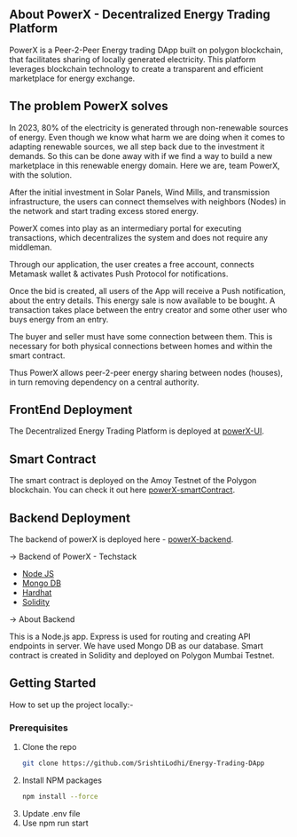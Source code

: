 ## About PowerX - Decentralized Energy Trading Platform

PowerX is a Peer-2-Peer Energy trading DApp built on polygon blockchain, that facilitates sharing of locally generated electricity. This platform leverages blockchain technology to create a transparent and efficient marketplace for energy exchange.

## The problem PowerX solves
In 2023, 80% of the electricity is generated through non-renewable sources of energy. Even though we know what harm we are doing when it comes to adapting renewable sources, we all step back due to the investment it demands. So this can be done away with if we find a way to build a new marketplace in this renewable energy domain. Here we are, team PowerX, with the solution.

After the initial investment in Solar Panels, Wind Mills, and transmission infrastructure, the users can connect themselves with neighbors (Nodes) in the network and start trading excess stored energy.

PowerX comes into play as an intermediary portal for executing transactions, which decentralizes the system and does not require any middleman.

Through our application, the user creates a free account, connects Metamask wallet & activates Push Protocol for notifications.

Once the bid is created, all users of the App will receive a Push notification, about the entry details. This energy sale is now available to be bought. A transaction takes place between the entry creator and some other user who buys energy from an entry.

The buyer and seller must have some connection between them. This is necessary for both physical connections between homes and within the smart contract.

Thus PowerX allows peer-2-peer energy sharing between nodes (houses), in turn removing dependency on a central authority.

## FrontEnd Deployment

The Decentralized Energy Trading Platform is deployed at [powerX-UI](#).

## Smart Contract

The smart contract is deployed on the Amoy Testnet of the Polygon blockchain. You can check it out here [powerX-smartContract](https://amoy.polygonscan.com/address/0x351236895E94fA1A1978b60a0AB189af24E7b0bF).

## Backend Deployment

The backend of powerX is deployed here - [powerX-backend](https://web3-energy-trading-backend-3.onrender.com).

-> Backend of PowerX - Techstack

* [Node JS](https://nodejs.org/en/)
* [Mongo DB](https://www.mongodb.com/)
* [Hardhat](https://hardhat.org/)
* [Solidity](https://soliditylang.org/)

-> About Backend

This is a Node.js app. Express is used for routing and creating API endpoints in server. We have used Mongo DB as our database. 
Smart contract is created in Solidity and deployed on Polygon Mumbai Testnet.

## Getting Started

How to set up the project locally:-

### Prerequisites

1. Clone the repo
   ```sh
   git clone https://github.com/SrishtiLodhi/Energy-Trading-DApp
   ```
2. Install NPM packages
   ```sh
   npm install --force
   ```
3. Update .env file
4. Use npm run start





